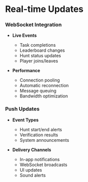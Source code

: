 # Real-time Updates

### WebSocket Integration
- **Live Events**
  - Task completions
  - Leaderboard changes
  - Hunt status updates
  - Player joins/leaves
  
- **Performance**
  - Connection pooling
  - Automatic reconnection
  - Message queuing
  - Bandwidth optimization

### Push Updates
- **Event Types**
  - Hunt start/end alerts
  - Verification results
  - System announcements
  
- **Delivery Channels**
  - In-app notifications
  - WebSocket broadcasts
  - UI updates
  - Sound alerts
